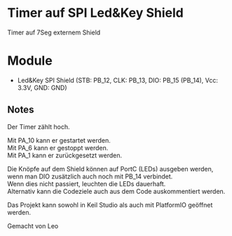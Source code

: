 # Timer auf SPI Led&Key Shield

Timer auf 7Seg externem Shield

# Module

- Led&Key SPI Shield (STB: PB_12, CLK: PB_13, DIO: PB_15 (PB_14), Vcc: 3.3V, GND: GND)

## Notes

Der Timer zählt hoch.

Mit PA_10 kann er gestartet werden.  
Mit PA_6 kann er gestoppt werden.  
Mit PA_1 kann er zurückgesetzt werden.

Die Knöpfe auf dem Shield können auf PortC (LEDs) ausgeben werden, wenn man DIO zusätzlich auch noch mit PB_14 verbindet.  
Wenn dies nicht passiert, leuchten die LEDs dauerhaft.  
Alternativ kann die Codeziele auch aus dem Code auskommentiert werden.


Das Projekt kann sowohl in Keil Studio als auch mit PlatformIO geöffnet werden.

Gemacht von Leo